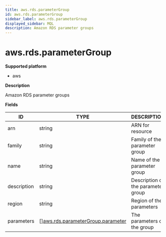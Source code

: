 ```yaml
---
title: aws.rds.parameterGroup
id: aws.rds.parameterGroup
sidebar_label: aws.rds.parameterGroup
displayed_sidebar: MQL
description: Amazon RDS parameter groups
---
```


# aws.rds.parameterGroup

**Supported platform**

- aws

**Description**

Amazon RDS parameter groups

**Fields**

| ID          | TYPE                                                                              | DESCRIPTION                        |
| ----------- | --------------------------------------------------------------------------------- | ---------------------------------- |
| arn         | string                                                                            | ARN for resource                   |
| family      | string                                                                            | Family of the parameter group      |
| name        | string                                                                            | Name of the parameter group        |
| description | string                                                                            | Description of the parameter group |
| region      | string                                                                            | Region of the parameters           |
| parameters  | &#91;&#93;[aws.rds.parameterGroup.parameter](aws.rds.parametergroup.parameter.md) | The parameters of the group        |
